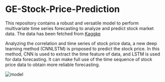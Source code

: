 # GE-Stock-Price-Prediction
This repository contains a robust and versatile model to perform multivariate time series forecasting to analyze and predict stock market data. The data has been fetched from [Kaggke](https://www.kaggle.com/datasets/aniketkolte04/ge-stock-price)

Analyzing the correlation and time series of stock price data, a new deep learning method (CNNLSTM) is proposed to predict the stock price. In this method, CNN is used to extract the time feature of data, and LSTM is used for data forecasting. It can make full use of the time sequence of stock price data to obtain more reliable forecasting.

![model](https://github.com/AniketP04/GE-Stock-Price-Prediction/assets/128228805/e5276b13-ff68-4691-93f6-67135e72c7f7)
